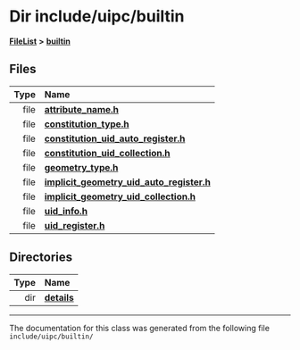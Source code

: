 

# Dir include/uipc/builtin



[**FileList**](files.md) **>** [**builtin**](dir_e46c520626162f9e42d80fd08f196511.md)












## Files

| Type | Name |
| ---: | :--- |
| file | [**attribute\_name.h**](attribute__name_8h.md) <br> |
| file | [**constitution\_type.h**](constitution__type_8h.md) <br> |
| file | [**constitution\_uid\_auto\_register.h**](constitution__uid__auto__register_8h.md) <br> |
| file | [**constitution\_uid\_collection.h**](constitution__uid__collection_8h.md) <br> |
| file | [**geometry\_type.h**](geometry__type_8h.md) <br> |
| file | [**implicit\_geometry\_uid\_auto\_register.h**](implicit__geometry__uid__auto__register_8h.md) <br> |
| file | [**implicit\_geometry\_uid\_collection.h**](implicit__geometry__uid__collection_8h.md) <br> |
| file | [**uid\_info.h**](uid__info_8h.md) <br> |
| file | [**uid\_register.h**](uid__register_8h.md) <br> |


## Directories

| Type | Name |
| ---: | :--- |
| dir | [**details**](dir_4db2109fccbcdb4025718aaa828a1196.md) <br> |

























































------------------------------
The documentation for this class was generated from the following file `include/uipc/builtin/`

